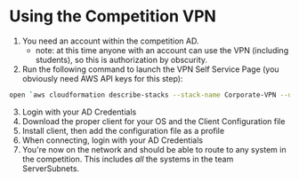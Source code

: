 # Using the Competition VPN

1. You need an account within the competition AD.
	* note: at this time anyone with an account can use the VPN (including students), so this is authorization by obscurity.
2. Run the following command to launch the VPN Self Service Page (you obviously need AWS API keys for this step):
```bash
open `aws cloudformation describe-stacks --stack-name Corporate-VPN --query 'Stacks[0].Outputs[?OutputKey==\`SelfServicePortal\`].OutputValue' --output text`
```
3. Login with your AD Credentials
4. Download the proper client for your OS and the Client Configuration file
5. Install client, then add the configuration file as a profile
6. When connecting, login with your AD Credentials
7. You're now on the network and should be able to route to any system in the competition. This includes _all_ the systems in the team ServerSubnets.